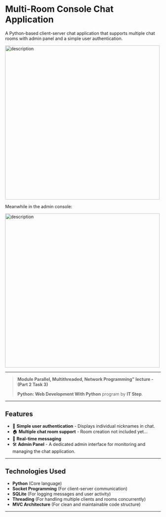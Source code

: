 # Multi-Room Console Chat Application
A Python-based client-server chat application that supports multiple chat rooms with admin panel and a simple user authentication.

<img src="https://i.imgur.com/t7PrXmc.png" alt="description" width="500" />

Meanwhile in the admin console:

<img src="https://i.imgur.com/wKRJfWZ.png" alt="description" width="500" />

---

> **Module Parallel, Multithreaded, Network Programming" lecture - (Part 2 Task 3)**
> 
> **Python: Web Development With Python** program by **IT Step**.  

---

## **Features**

- 🔐 **Simple user authentication** - Displays individual nicknames in chat.
- 🏠 **Multiple chat room support** - Room creation not included yet...
- 👥 **Real-time messaging** 
- 🛠️ **Admin Panel** - A dedicated admin interface for monitoring and managing the chat application.
---

## Technologies Used

- **Python** (Core language)
- **Socket Programming** (For client-server communication)
- **SQLite** (For logging messages and user activity)
- **Threading** (For handling multiple clients and rooms concurrently)
- **MVC Architecture** (For clean and maintainable code structure)

---
